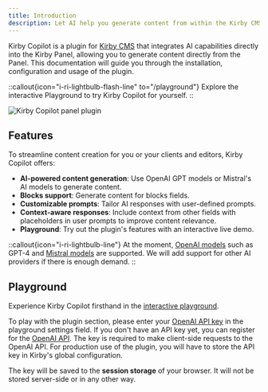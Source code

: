 ```yaml
---
title: Introduction
description: Let AI help you generate content from within the Kirby CMS panel.
---
```


Kirby Copilot is a plugin for [Kirby CMS](https://getkirby.com) that integrates AI capabilities directly into the Kirby Panel, allowing you to generate content directly from the Panel. This documentation will guide you through the installation, configuration and usage of the plugin.

::callout{icon="i-ri-lightbulb-flash-line" to="/playground"}
Explore the interactive Playground to try Kirby Copilot for yourself.
::

![Kirby Copilot panel plugin](/img/kirby-copilot-generate-text.png)

## Features

To streamline content creation for you or your clients and editors, Kirby Copilot offers:

- **AI-powered content generation**: Use OpenAI GPT models or Mistral's AI models to generate content.
- **Blocks support**: Generate content for blocks fields.
- **Customizable prompts**: Tailor AI responses with user-defined prompts.
- **Context-aware responses**: Include context from other fields with placeholders in user prompts to improve content relevance.
- **Playground**: Try out the plugin's features with an interactive live demo.

::callout{icon="i-ri-lightbulb-line"}
At the moment, [OpenAI models](https://platform.openai.com/docs/models) such as GPT-4 and [Mistral models](https://mistral.ai/product/) are supported. We will add support for other AI providers if there is enough demand.
::

## Playground

Experience Kirby Copilot firsthand in the [interactive playground](/playground).

To play with the plugin section, please enter your [OpenAI API key](https://platform.openai.com/api-keys) in the playground settings field. If you don't have an API key yet, you can register for the [OpenAI API](https://platform.openai.com). The key is required to make client-side requests to the OpenAI API. For production use of the plugin, you will have to store the API key in Kirby's global configuration.

The key will be saved to the **session storage** of your browser. It will not be stored server-side or in any other way.
